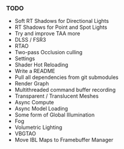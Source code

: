 ### TODO

* Soft RT Shadows for Directional Lights
* RT Shadows for Point and Spot Lights
* Try and improve TAA more
* DLSS / FSR3
* RTAO
* Two-pass Occlusion culling
* Settings
* Shader Hot Reloading
* Write a README
* Pull all dependencies from git submodules
* Render Graph
* Multithreaded command buffer recording
* Transparent / Translucent Meshes
* Async Compute
* Async Model Loading
* Some form of Global Illumination
* Fog
* Volumetric Lighting
* VBGTAO
* Move IBL Maps to Framebuffer Manager 